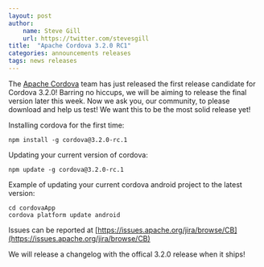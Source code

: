 ```yaml
---
layout: post
author:
    name: Steve Gill
    url: https://twitter.com/stevesgill
title:  "Apache Cordova 3.2.0 RC1"
categories: announcements releases
tags: news releases
---
```


The [Apache Cordova](http://cordova.apache.org/) team has just released the first release candidate for Cordova 3.2.0! Barring no hiccups, we will be aiming to release the final version later this week. 
Now we ask you, our community, to please download and help us test! We want this to be the most solid release yet! 

Installing cordova for the first time:

    npm install -g cordova@3.2.0-rc.1

Updating your current version of cordova:

    npm update -g cordova@3.2.0-rc.1

Example of updating your current cordova android project to the latest version:

    cd cordovaApp
    cordova platform update android

Issues can be reported at [https://issues.apache.org/jira/browse/CB](https://issues.apache.org/jira/browse/CB)

We will release a changelog with the offical 3.2.0 release when it ships!

